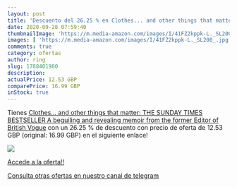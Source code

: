 ```yaml
---
layout: post
title: 'Descuento del 26.25 % en Clothes... and other things that matter:'
date: 2020-09-28 07:59:40
thumbnailImage: 'https://m.media-amazon.com/images/I/41FZ2kppk-L._SL200_.jpg'
images: [ 'https://m.media-amazon.com/images/I/41FZ2kppk-L._SL200_.jpg' ]
comments: true
category: ofertas
author: ring
slug: 1788401980
description:
actualPrice: 12.53 GBP
comparePrice: 16.99 GBP
inStock: true
---
```


Tienes [Clothes... and other things that matter: THE SUNDAY TIMES BESTSELLER A beguiling and revealing memoir from the former Editor of British Vogue](https://www.amazon.com/dp/1788401980/?tag=redken08-20) con un 26.25 % de descuento con precio de oferta de 12.53 GBP (original: 16.99 GBP) en el siguiente enlace!

[![](https://m.media-amazon.com/images/I/41FZ2kppk-L._SL200_.jpg)](https://www.amazon.com/dp/1788401980/?tag=redken08-20)

[Accede a la oferta!!](https://www.amazon.com/dp/1788401980/?tag=redken08-20)

[Consulta otras ofertas en nuestro canal de telegram](https://t.me/s/ofertas25)
